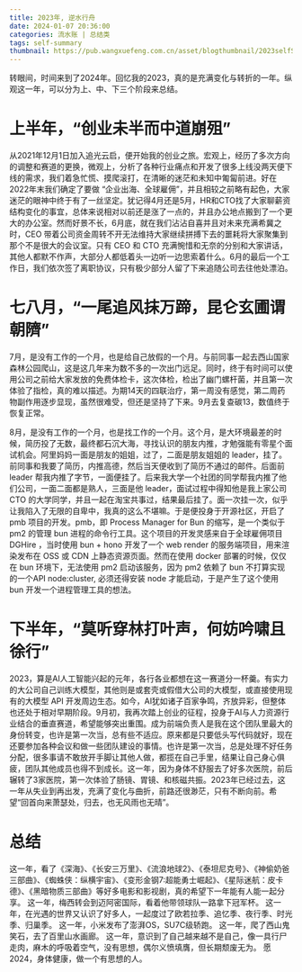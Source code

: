 ```yaml
---
title: 2023年, 逆水行舟
date: 2024-01-07 20:36:00
categories: 流水账 | 总结类
tags: self-summary
thumbnail: https://pub.wangxuefeng.com.cn/asset/blogthumbnail/2023selfSummary/thumbnail.jpg
---
```


转眼间，时间来到了2024年。回忆我的2023，真的是充满变化与转折的一年。纵观这一年，可以分为上、中、下三个阶段来总结。

# 上半年，“创业未半而中道崩殂”

从2021年12月1日加入追光云启，便开始我的创业之旅。宏观上，经历了多次方向的调整和赛道的更换，微观上，分析了各种行业痛点和开发了很多上线没两天便下线的需求，我们着急忙慌、摸爬滚打，在清晰的迷茫和未知中匍匐前进。好在2022年末我们确定了要做 “企业出海、全球雇佣”，并且相较之前略有起色，大家迷茫的眼神中终于有了一丝坚定。犹记得4月还是5月，HR和CTO找了大家聊薪资结构变化的事宜，总体来说相对以前还是涨了一点的，并且办公地点搬到了一个更大的办公室。然而好景不长，6月底，就在我们沾沾自喜并且对未来充满希冀之时，CEO 带着公司资金周转不开无法维持大家继续拼搏下去的噩耗将大家聚集到那个不是很大的会议室。只有 CEO 和 CTO 充满惋惜和无奈的分别和大家讲话，其他人都默不作声，大部分人都低着头一边听一边思索着什么。6月的最后一个工作日，我们依次签了离职协议，只有极少部分人留了下来追随公司去往他处漂泊。

# 七八月，“一尾追风抹万蹄，昆仑玄圃谓朝隮”

7月，是没有工作的一个月，也是给自己放假的一个月。与前同事一起去西山国家森林公园爬山，这是这几年来为数不多的一次出门远足。同时，终于有时间可以使用公司之前给大家发放的免费体检卡，这次体检，检出了幽门螺杆菌，并且第一次体验了指检，真的难以描述。为期14天的四联治疗，第一周没有感觉，第二周药物副作用逐步显现，虽然很难受，但还是坚持了下来。9月去复查碳13，数值终于恢复正常。

8月，是没有工作的一个月，也是找工作的一个月。这个月，是大环境最差的时候，简历投了无数，最终都石沉大海，寻找认识的朋友内推，才勉强能有零星个面试机会。阿里妈妈一面是朋友的姐姐，过了，二面是朋友姐姐的 leader，挂了。前同事和我要了简历，内推高德，然后当天便收到了简历不通过的邮件。后面前 leader 帮我内推了字节，一面便挂了。后来我大学一个社团的同学帮我内推了他们公司，一面二面都是熟人，三面是他 leader，面试过程中得知他是我上家公司 CTO 的大学同学，并且一起在淘宝共事过，结果最后挂了。面一次挂一次，似乎让我陷入了无限的自卑中，我真的这么不堪嘛。于是便投身于开源社区，开启了 pmb 项目的开发。pmb，即 Process Manager for Bun 的缩写，是一个类似于 pm2 的管理 bun 进程的命令行工具。这个项目的开发灵感来自于全球雇佣项目 DGHire ，当时使用 bun + hono 开发了一个 web render 的服务端项目，用来渲染发布在 OSS 或 CDN 上静态资源页面。然而在使用 docker 部署的时候，仅仅在 bun 环境下，无法使用 pm2 启动该服务，因为 pm2 依赖了 bun 不打算实现的一个API node:cluster, 必须还得安装 node 才能启动，于是产生了这个使用 bun 开发一个进程管理工具的想法。

# 下半年，“莫听穿林打叶声，何妨吟啸且徐行”

2023，算是AI人工智能兴起的元年，各行各业都想在这一赛道分一杯羹。有实力的大公司自己训练大模型，其他则是或套壳或假借大公司的大模型，或直接使用现有的大模型 API 开发周边生态。如今，AI犹如诸子百家争鸣，齐放异彩，但整体也还处于相对早期阶段。9月初，我再次踏上创业的征程，投身于AI与人力资源行业结合的垂直赛道，希望能够突出重围。成为前端负责人是我在这个团队里最大的身份转变，也许是第一次当，总有些不适应。原来都是只要低头写代码就好，现在还要参加各种会议和做一些团队建设的事情。也许是第一次当，总是处理不好任务分配，很多事请不敢放开手脚让其他人做，都揽在自己手里，结果让自己身心俱疲，团队其他成员也得不到成长。这一年，因为身体不舒服去了好多次医院，前后辗转了3家医院，第一次体验了肠镜、胃镜、和核磁共振。2023年已经过去，这一年从失业到再出发，充满了变化与曲折，前路还很渺茫，只有不断向前。希望“回首向来萧瑟处，归去，也无风雨也无晴”。

# 总结

这一年，看了《深海》、《长安三万里》、《流浪地球2》、《泰坦尼克号》、《神偷奶爸三部曲》、《蜘蛛侠：纵横宇宙》、《变形金钢7:超能勇士崛起》、《星际迷航：皮卡德》、《黑暗物质三部曲》等好多电影和影视剧，真的希望下一年能有人能一起分享。
这一年，梅西转会到迈阿密国际，看着他带领球队一路拿下冠军杯。
这一年，在光遇的世界又认识了好多人，一起度过了欧若拉季、追忆季、夜行季、时光季、归巢季。
这一年，小米发布了澎湃OS，SU7C级轿跑。
这一年，爬了西山鬼笑石，去了百里山水画廊。
这一年，意识到了自己越来越不是自己，像一具行尸走肉，麻木的呼吸着空气，没有思想，偶尔义愤填膺，但长期颓废无为。
愿2024，身体健康，做一个有思想的人。